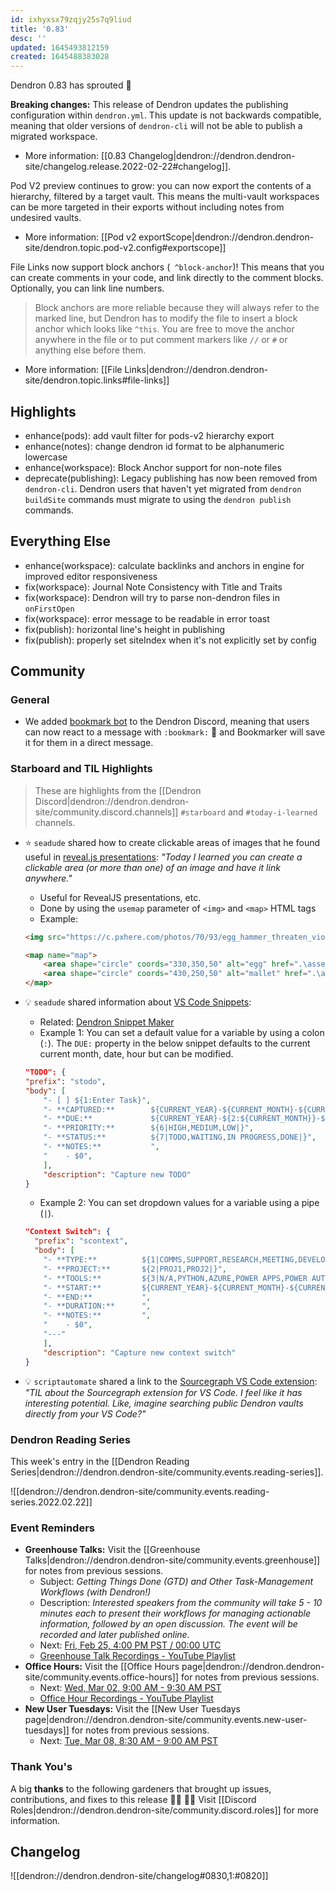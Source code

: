 ```yaml
---
id: ixhyxsx79zqjy25s7q9liud
title: '0.83'
desc: ''
updated: 1645493812159
created: 1645488383028
---
```


Dendron 0.83 has sprouted  🌱

**Breaking changes:** This release of Dendron updates the publishing configuration within `dendron.yml`. This update is not backwards compatible, meaning that older versions of `dendron-cli` will not be able to publish a migrated workspace.

- More information: [[0.83 Changelog|dendron://dendron.dendron-site/changelog.release.2022-02-22#changelog]].

Pod V2 preview continues to grow: you can now export the contents of a hierarchy, filtered by a target vault. This means the multi-vault workspaces can be more targeted in their exports without including notes from undesired vaults.

- More information: [[Pod v2 exportScope|dendron://dendron.dendron-site/dendron.topic.pod-v2.config#exportscope]]

File Links now support block anchors (` ^block-anchor`)! This means that you can create comments in your code, and link directly to the comment blocks. Optionally, you can link line numbers.

> Block anchors are more reliable because they will always refer to the marked line, but Dendron has to modify the file to insert a block anchor which looks like `^this`. You are free to move the anchor anywhere in the file or to put comment markers like `//` or `#` or anything else before them.

- More information: [[File Links|dendron://dendron.dendron-site/dendron.topic.links#file-links]]

## Highlights
- enhance(pods): add vault filter for pods-v2 hierarchy export
- enhance(notes): change dendron id format to be alphanumeric lowercase
- enhance(workspace): Block Anchor support for non-note files
- deprecate(publishing): Legacy publishing has now been removed from `dendron-cli`. Dendron users that haven't yet migrated from `dendron buildSite` commands must migrate to using the `dendron publish` commands.

## Everything Else
- enhance(workspace): calculate backlinks and anchors in engine for improved editor responsiveness
- fix(workspace): Journal Note Consistency with Title and Traits
- fix(workspace): Dendron will try to parse non-dendron files in `onFirstOpen`
- fix(workspace): error message to be readable in error toast
- fix(publish): horizontal line's height in publishing
- fix(publish): properly set siteIndex when it's not explicitly set by config

## Community

### General

- We added [bookmark bot](https://top.gg/bot/453939662168260612) to the Dendron Discord, meaning that users can now react to a message with `:bookmark:` 🔖 and Bookmarker will save it for them in a direct message.

### Starboard and TIL Highlights
<!-- TODO: update links. Delete section is no new items-->
> These are highlights from the [[Dendron Discord|dendron://dendron.dendron-site/community.discord.channels]] `#starboard` and `#today-i-learned` channels.

- ⭐ `seadude` shared how to create clickable areas of images that he found useful in [reveal.js presentations](https://marketplace.visualstudio.com/items?itemName=evilz.vscode-reveal): _"Today I learned you can create a clickable area (or more than one) of an image and have it link anywhere."_
    - Useful for RevealJS presentations, etc.
    - Done by using the `usemap` parameter of `<img>` and `<map>` HTML tags
    - Example:

    ```html
    <img src="https://c.pxhere.com/photos/70/93/egg_hammer_threaten_violence_fear_intimidate_hit_beat-767438.jpg!d" usemap="#map" height="550"/>

    <map name="map">
        <area shape="circle" coords="330,350,50" alt="egg" href=".\assets\pdfs\timeline2.pdf" target="_blank">
        <area shape="circle" coords="430,250,50" alt="mallet" href=".\assets\pdfs\timeline3.pdf" target="_blank">
    </map>
    ```

- 💡 `seadude` shared information about [VS Code Snippets](https://code.visualstudio.com/docs/editor/userdefinedsnippets):
    - Related: [Dendron Snippet Maker](https://marketplace.visualstudio.com/items?itemName=dendron.dendron-snippet-maker)
    - Example 1: You can set a default value for a variable by using a colon (`:`). The `DUE:` property in the below snippet defaults to the current current month, date, hour but can be modified.

    ```json
    "TODO": {
    "prefix": "stodo",
    "body": [
        "- [ ] ${1:Enter Task}",
        "- **CAPTURED:**        ${CURRENT_YEAR}-${CURRENT_MONTH}-${CURRENT_DATE}T${CURRENT_HOUR}:${CURRENT_MINUTE}:${CURRENT_SECOND}-08:00",
        "- **DUE:**             ${CURRENT_YEAR}-${2:${CURRENT_MONTH}}-${3:${CURRENT_DATE}}T${4:${CURRENT_HOUR}}:${5:${CURRENT_MINUTE}}:00-08:00",
        "- **PRIORITY:**        ${6|HIGH,MEDIUM,LOW|}",
        "- **STATUS:**          ${7|TODO,WAITING,IN PROGRESS,DONE|}",
        "- **NOTES:**           ",
        "    - $0",
        ],
        "description": "Capture new TODO"
    }
    ```

    - Example 2: You can set dropdown values for a variable using a pipe (`|`).

    ```json
    "Context Switch": {
      "prefix": "scontext",
      "body": [
        "- **TYPE:**          ${1|COMMS,SUPPORT,RESEARCH,MEETING,DEVELOPMENT,TESTING,VALIDATION,CI/CD,PROJECT MGMT,CONSULTING,DOCUMENTATION,ADMINISTRATION,TRAINING,BREAK|}",
        "- **PROJECT:**       ${2|PROJ1,PROJ2|}",
        "- **TOOLS:**         ${3|N/A,PYTHON,AZURE,POWER APPS,POWER AUTOMATE,POWER BI,SHAREPOINT,DENDRON|}",
        "- **START:**         ${CURRENT_YEAR}-${CURRENT_MONTH}-${CURRENT_DATE}T${CURRENT_HOUR}:{$CURRENT_MINUTE}:${CURRENT_SECOND}-08:00",
        "- **END:**           ",
        "- **DURATION:**      ",
        "- **NOTES:**         ",
        "    - $0",
        "---"
        ],
        "description": "Capture new context switch"
    }
    ```

- 💡 `scriptautomate` shared a link to the [Sourcegraph VS Code extension](https://marketplace.visualstudio.com/items?itemName=sourcegraph.sourcegraph): _"TIL about the Sourcegraph extension for VS Code. I feel like it has interesting potential. Like, imagine searching public Dendron vaults directly from your VS Code?"_

### Dendron Reading Series

This week's entry in the [[Dendron Reading Series|dendron://dendron.dendron-site/community.events.reading-series]].

![[dendron://dendron.dendron-site/community.events.reading-series.2022.02.22]]

### Event Reminders

- **Greenhouse Talks:** Visit the [[Greenhouse Talks|dendron://dendron.dendron-site/community.events.greenhouse]] for notes from previous sessions.
    - Subject: _Getting Things Done (GTD) and Other Task-Management Workflows (with Dendron!)_
    - Description: _Interested speakers from the community will take 5 - 10 minutes each to present their workflows for managing actionable information, followed by an open discussion. The event will be recorded and later published online._
    - Next: [Fri, Feb 25, 4:00 PM PST / 00:00 UTC](https://link.dendron.so/luma)
    - [Greenhouse Talk Recordings - YouTube Playlist](https://link.dendron.so/greenhouse)
- **Office Hours:** Visit the [[Office Hours page|dendron://dendron.dendron-site/community.events.office-hours]] for notes from previous sessions.
    - Next: [Wed, Mar 02, 9:00 AM - 9:30 AM PST](https://link.dendron.so/luma)
    - [Office Hour Recordings - YouTube Playlist](https://link.dendron.so/6yPa)
- **New User Tuesdays:** Visit the [[New User Tuesdays page|dendron://dendron.dendron-site/community.events.new-user-tuesdays]] for notes from previous sessions.
    - Next: [Tue, Mar 08, 8:30 AM - 9:00 AM PST](https://link.dendron.so/luma)

### Thank You's

A big **thanks** to the following gardeners that brought up issues, contributions, and fixes to this release :man_farmer: :woman_farmer: 
Visit [[Discord Roles|dendron://dendron.dendron-site/community.discord.roles]] for more information.

## Changelog
![[dendron://dendron.dendron-site/changelog#0830,1:#0820]]
